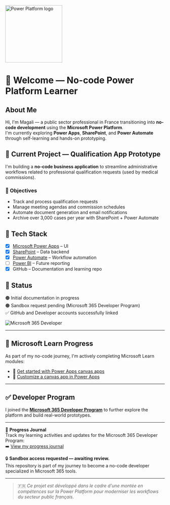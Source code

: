 <img src="https://upload.wikimedia.org/wikipedia/commons/1/1a/Microsoft_Power_Platform_logo.svg" alt="Power Platform logo" width="180"/>

# 👋 Welcome — No-code Power Platform Learner

## About Me

Hi, I'm Magali — a public sector professional in France transitioning into **no-code development** using the **Microsoft Power Platform**.  
I'm currently exploring **Power Apps**, **SharePoint**, and **Power Automate** through self-learning and hands-on prototyping.

## 🔧 Current Project — Qualification App Prototype

I'm building a **no-code business application** to streamline administrative workflows related to professional qualification requests (used by medical commissions).

### 🎯 Objectives

- Track and process qualification requests  
- Manage meeting agendas and commission schedules  
- Automate document generation and email notifications  
- Archive over 3,000 cases per year with SharePoint + Power Automate  

## 🧱 Tech Stack

- [x] [Microsoft Power Apps](https://powerapps.microsoft.com) – UI  
- [x] [SharePoint](https://sharepoint.com) – Data backend  
- [x] [Power Automate](https://flow.microsoft.com) – Workflow automation  
- [ ] [Power BI](https://powerbi.microsoft.com) – Future reporting  
- [x] GitHub – Documentation and learning repo  

## 🚀 Status

🟠 Initial documentation in progress  
🟠 Sandbox request pending (Microsoft 365 Developer Program)  
✅ GitHub and Developer accounts successfully linked

![Microsoft 365 Developer](https://img.shields.io/badge/Microsoft_365-Developer_Program-blue?logo=microsoft&logoColor=white&style=flat-square)

---

## 📘 Microsoft Learn Progress

As part of my no-code journey, I'm actively completing Microsoft Learn modules:

- 🧩 [Get started with Power Apps canvas apps](https://learn.microsoft.com/api/achievements/share/en-us/MagaliBOIVIN-6869/E5XVXQXP?sharingId=C465FC8F59F186D2)
- 🧩 [Customize a canvas app in Power Apps](https://learn.microsoft.com/api/achievements/share/en-us/MagaliBOIVIN-6869/E5XVXQXP?sharingId=C465FC8F59F186D2)

---

## ✅ Developer Program

I joined the **[Microsoft 365 Developer Program](https://developer.microsoft.com/en-us/microsoft-365/dev-program/)** to further explore the platform and build real-world prototypes.

---

📘 **Progress Journal**  
Track my learning activities and updates for the Microsoft 365 Developer Program:  
➡️ [View my progress journal](./qualification-app/journal.md)

🔒 **Sandbox access requested — awaiting review.**  
This repository is part of my journey to become a no-code developer specialized in Microsoft 365 tools.

---

> 🇫🇷 *Ce projet est développé dans le cadre d'une montée en compétences sur la Power Platform pour moderniser les workflows du secteur public français.*


